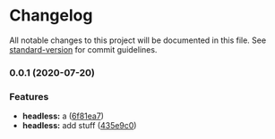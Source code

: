 # Changelog

All notable changes to this project will be documented in this file. See [standard-version](https://github.com/conventional-changelog/standard-version) for commit guidelines.

### 0.0.1 (2020-07-20)


### Features

* **headless:** a ([6f81ea7](https://bitbucket.org/coveord/ui-kit/commit/6f81ea78714cd2a9a0a788dc3d10cf2aa27bcdcf))
* **headless:** add stuff ([435e9c0](https://bitbucket.org/coveord/ui-kit/commit/435e9c01511fcd0de9a9f65514cb753a2f1b0444))
